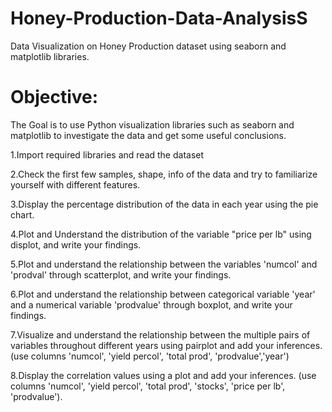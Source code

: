 # Honey-Production-Data-AnalysisS
Data Visualization on Honey Production dataset using seaborn and matplotlib libraries.
# Objective:
The Goal is to use Python visualization libraries such as seaborn and matplotlib to investigate the data and get some useful conclusions.

1.Import required libraries and read the dataset

2.Check the first few samples, shape, info of the data and try to familiarize yourself with different features.

3.Display the percentage distribution of the data in each year using the pie chart.

4.Plot and Understand the distribution of the variable "price per lb" using displot, and write your findings.

5.Plot and understand the relationship between the variables 'numcol' and 'prodval' through scatterplot, and write your findings.

6.Plot and understand the relationship between categorical variable 'year' and a numerical variable 'prodvalue' through boxplot, and write your findings.

7.Visualize and understand the relationship between the multiple pairs of variables throughout different years using pairplot and add your inferences. (use columns 'numcol', 'yield percol', 'total prod', 'prodvalue','year')

8.Display the correlation values using a plot and add your inferences. (use columns 'numcol', 'yield percol', 'total prod', 'stocks', 'price per lb', 'prodvalue').
